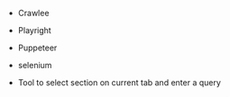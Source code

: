 - Crawlee
- Playright
- Puppeteer
- selenium

- Tool to select section on current tab and enter a query